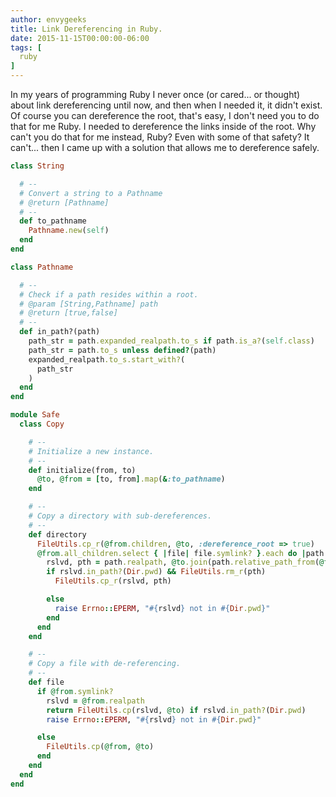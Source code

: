 ```yaml
---
author: envygeeks
title: Link Dereferencing in Ruby.
date: 2015-11-15T00:00:00-06:00
tags: [
  ruby
]
---
```


In my years of programming Ruby I never once (or cared... or thought) about link
dereferencing until now, and then when I needed it, it didn't exist.  Of course
you can dereference the root, that's easy, I don't need you to do that for me
Ruby.  I needed to dereference the links inside of the root.  Why can't you do
that for me instead, Ruby? Even with some of that safety? It can't... then I
came up with a solution that allows me to dereference safely.

```ruby
class String

  # --
  # Convert a string to a Pathname
  # @return [Pathname]
  # --
  def to_pathname
    Pathname.new(self)
  end
end

class Pathname

  # --
  # Check if a path resides within a root.
  # @param [String,Pathname] path
  # @return [true,false]
  # --
  def in_path?(path)
    path_str = path.expanded_realpath.to_s if path.is_a?(self.class)
    path_str = path.to_s unless defined?(path)
    expanded_realpath.to_s.start_with?(
      path_str
    )
  end
end

module Safe
  class Copy

    # --
    # Initialize a new instance.
    # --
    def initialize(from, to)
      @to, @from = [to, from].map(&:to_pathname)
    end

    # --
    # Copy a directory with sub-dereferences.
    # --
    def directory
      FileUtils.cp_r(@from.children, @to, :dereference_root => true)
      @from.all_children.select { |file| file.symlink? }.each do |path|
        rslvd, pth = path.realpath, @to.join(path.relative_path_from(@from))
        if rslvd.in_path?(Dir.pwd) && FileUtils.rm_r(pth)
          FileUtils.cp_r(rslvd, pth)

        else
          raise Errno::EPERM, "#{rslvd} not in #{Dir.pwd}"
        end
      end
    end

    # --
    # Copy a file with de-referencing.
    # --
    def file
      if @from.symlink?
        rslvd = @from.realpath
        return FileUtils.cp(rslvd, @to) if rslvd.in_path?(Dir.pwd)
        raise Errno::EPERM, "#{rslvd} not in #{Dir.pwd}"

      else
        FileUtils.cp(@from, @to)
      end
    end
  end
end
```

